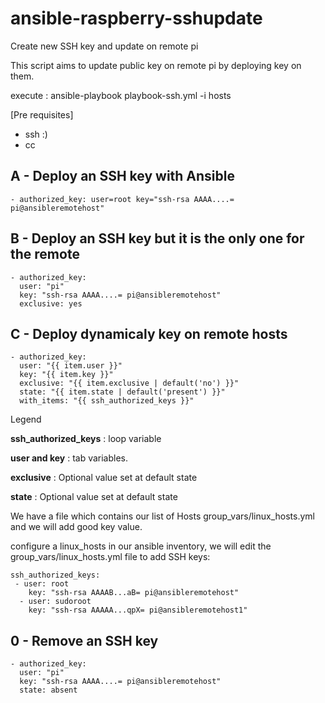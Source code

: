 # ansible-raspberry-sshupdate
Create new SSH key and update on remote pi

This script aims to update public key on remote pi by deploying key on them.


execute :
    ansible-playbook playbook-ssh.yml -i hosts



[Pre requisites]
- ssh :)
- cc


## A - Deploy an SSH key with Ansible

 	- authorized_key: user=root key="ssh-rsa AAAA....= pi@ansibleremotehost"


## B - Deploy an SSH key but it is the only one for the remote

    - authorized_key:
      user: "pi"
      key: "ssh-rsa AAAA....= pi@ansibleremotehost"
      exclusive: yes
      
## C - Deploy dynamicaly key on remote hosts


    - authorized_key:
      user: "{{ item.user }}"
      key: "{{ item.key }}"
      exclusive: "{{ item.exclusive | default('no') }}"
      state: "{{ item.state | default('present') }}"
      with_items: "{{ ssh_authorized_keys }}"
      
      
Legend

**ssh_authorized_keys** : loop variable

**user and key** : tab variables.

**exclusive** : Optional value set at default state

**state** : Optional value set at default state

We have a file which contains our list of Hosts group_vars/linux_hosts.yml and we will add good key value.

configure a linux_hosts in our ansible inventory, we will edit the group_vars/linux_hosts.yml file to add SSH keys:

    ssh_authorized_keys:
     - user: root
        key: "ssh-rsa AAAAB...aB= pi@ansibleremotehost"
      - user: sudoroot
        key: "ssh-rsa AAAAA...qpX= pi@ansibleremotehost1"
    
## 0 - Remove an SSH key

    - authorized_key:
      user: "pi"
      key: "ssh-rsa AAAA....= pi@ansibleremotehost"
      state: absent




